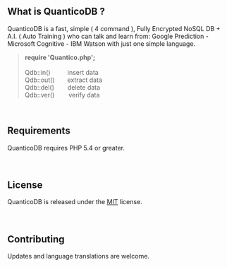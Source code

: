 ## What is QuanticoDB ?
QuanticoDB is a fast, simple ( 4 command ), Fully Encrypted NoSQL DB + A.I. ( Auto Training ) who can talk and learn from: Google Prediction - Microsoft Cognitive - IBM Watson with just one simple language.

> <b>require 'Quantico.php';</b><br><br>
> Qdb::in()&emsp;&emsp;&ensp; insert data<br>
> Qdb::out()&emsp; &ensp; extract data<br>
> Qdb::del()&emsp;&emsp;&thinsp;delete data<br>
> Qdb::ver()&emsp;&emsp; verify data<br>
<br>

## Requirements
QuanticoDB requires PHP 5.4 or greater.
<br>
<br>
<br>

## License
QuanticoDB is released under the [MIT](https://github.com/QuanticoDB/qdb.github.io/blob/master/LICENSE) license.
<br>
<br>
<br>

## Contributing
Updates and language translations are welcome.
<br>
